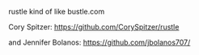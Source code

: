 rustle
kind of like bustle.com

Cory Spitzer: https://github.com/CorySpitzer/rustle

and Jennifer Bolanos: https://github.com/jbolanos707/
